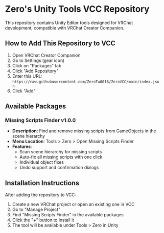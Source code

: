 # Zero's Unity Tools VCC Repository

This repository contains Unity Editor tools designed for VRChat development, compatible with VRChat Creator Companion.

## How to Add This Repository to VCC

1. Open VRChat Creator Companion
2. Go to Settings (gear icon)
3. Click on "Packages" tab
4. Click "Add Repository"
5. Enter this URL: `https://raw.githubusercontent.com/ZeroTw0016/ZeroVCC/main/index.json`
6. Click "Add"

## Available Packages

### Missing Scripts Finder v1.0.0
- **Description**: Find and remove missing scripts from GameObjects in the scene hierarchy
- **Menu Location**: Tools > Zero > Open Missing Scripts Finder
- **Features**: 
  - Scan scene hierarchy for missing scripts
  - Auto-fix all missing scripts with one click
  - Individual object fixes
  - Undo support and confirmation dialogs

## Installation Instructions

After adding the repository to VCC:

1. Create a new VRChat project or open an existing one in VCC
2. Go to "Manage Project"
3. Find "Missing Scripts Finder" in the available packages
4. Click the "+" button to install it
5. The tool will be available under Tools > Zero in Unity
